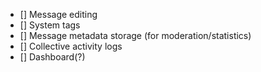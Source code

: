 - [] Message editing
- [] System tags
- [] Message metadata storage (for moderation/statistics)
- [] Collective activity logs
- [] Dashboard(?)